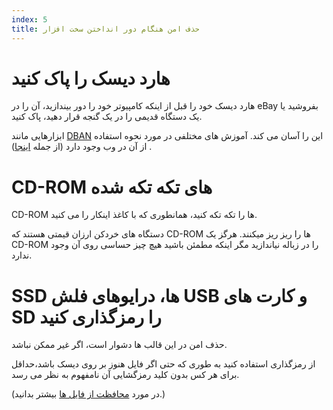 ```yaml
---
index: 5
title: حذف امن هنگام دور انداختن سخت افزار
---
```

# هارد دیسک را پاک کنید

هارد دیسک خود را قبل از اینکه کامپیوتر خود را دور بیندازید، آن را در  eBay بفروشید یا یک دستگاه قدیمی را در یک گنجه قرار دهید، پاک کنید.

ابزارهایی مانند [DBAN](https://dban.org/) این را آسان می کند. آموزش های مختلفی در مورد نحوه استفاده از آن در وب وجود دارد (از جمله [اینجا](https://www.lifewire.com/how-to-erase-a-hard-drive-using-dban-2619148)) .

# CD-ROM های تکه تکه شده

CD-ROM ها را تکه تکه کنید، همانطوری که با کاغذ اینکار را می کنید.

دستگاه های خردکن ارزان قیمتی هستند که CD-ROM ها را ریز ریز میکنند. هرگز یک CD-ROM را در زباله نیاندازید مگر اینکه مطمئن باشید هیچ چیز حساسی روی آن وجود ندارد.

# SSD ها، درایوهای فلش USB و کارت های SD را رمزگذاری کنید

حذف امن در این قالب ها دشوار است، اگر غیر ممکن نباشد.

از رمزگذاری استفاده کنید به طوری که حتی اگر فایل هنوز بر روی دیسک باشد،حداقل برای هر کس بدون کلید رمزگشایی آن نامفهوم به نظر می رسد.

(در مورد [محافظت از فایل ها](umbrella://information/protecting-files) بیشتر بدانید.)